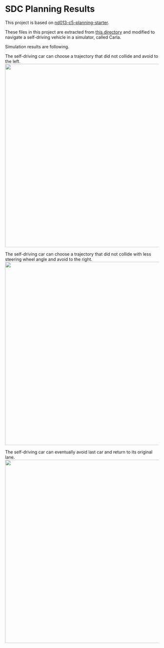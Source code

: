 # SDC Planning Results
This project is based on [nd013-c5-planning-starter](https://github.com/udacity/nd013-c5-planning-starter).

These files in this project are extracted from [this directory](https://github.com/udacity/nd013-c5-planning-starter/tree/master/project/starter_files) and modified to navigate a self-driving vehicle in a simulator, called Carla.

Simulation results are following.

The self-driving car can choose a trajectory that did not collide and avoid to the left.
<img src="../MotionPlanningDecisionMaking/left_nudge.png" width="600">

The self-driving car can choose a trajectory that did not collide with less steering wheel angle and avoid to the right.
<img src="../MotionPlanningDecisionMaking/right_nudge.png" width="600">

The self-driving car can eventually avoid last car and return to its original lane.
<img src="../MotionPlanningDecisionMaking/small_left_nudge.png" width="600">